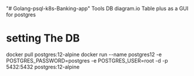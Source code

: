 "# Golang-psql-k8s-Banking-app" 
Tools 
DB diagram.io
Table plus as a GUI for postgres
# setting The DB 
docker pull postgres:12-alpine
docker run --name postgres12 -e POSTGRES_PASSWORD=postgres  -e POSTGRES_USER=root -d -p 5432:5432 postgres:12-alpine